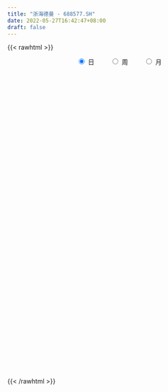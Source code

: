 ```yaml
---
title: "浙海德曼 - 688577.SH"
date: 2022-05-27T16:42:47+08:00
draft: false
---
```

{{< rawhtml >}}
    <div style="text-align: center">
        <label style="padding: 1rem;"><input style="margin-right: .5rem" type="radio" name="period" value="D" checked onclick="period_change(this)">日</label>
        <label style="padding: 1rem;"><input style="margin-right: .5rem" type="radio" name="period" value="W" onclick="period_change(this)">周</label>
        <label style="padding: 1rem;"><input style="margin-right: .5rem" type="radio" name="period" value="M" onclick="period_change(this)">月</label>
    </div>
    <div id="chart" style="height: 700px;"></div> 
    <script type="text/javascript">
        const D_v = [1652.85,1891.83,1626.27,2597.07,3193.34,2216.02,4137.12,2770.37,2631.67,2878.1,4055.12,2590.02,1818.23,2581.92,1548.51,1246.87,969.24,984.1,3129.39,2114.09,1045.5,1432.09,1566.52,1582.19,1783.21,1896.03,2209.27,963.05,1603.36,8072.0,6494.08,8077.39,2850.12,1594.37,5113.98,3289.21,2131.78,2675.68,2545.23,1455.39,1340.7,1392.44,886.24,2656.69,2120.42,2558.89,3686.14,3459.53,2495.35,4286.91,2893.74,3120.54,4641.18,6287.88,7945.68,7495.21,4328.72,3161.55,3909.11,5120.46,2852.66,2751.59,2409.23,3227.48,3106.15,1997.75,2189.36,7277.38,12575.3,28156.77,18396.05,24086.18,23405.42,23973.85,17212.53,13933.56,12162.45,11088.63,9731.24,8106.09,11932.75,8070.9,6181.58,8335.98,11735.19,8904.69,6987.78,7162.24,4026.1,4831.43,6589.5,5321.28,8344.53,3876.66,4286.47,2241.64,2544.13,3379.61,2700.21,10444.85,4670.48,3454.15,4006.23,5995.96,4984.24,6464.96,5294.97,6057.76,4621.86,4619.75,3837.87,3014.88,2935.48,2330.84,4575.28,6379.93,9623.74,4440.84,12867.03,14994.84,9915.17,8309.37,6913.79,8745.55,7404.93,8161.64,6322.8,6696.26,7771.79,5659.83,7721.43,5382.98,3373.16,2892.02,4523.49,2105.64,2653.67,3932.61,2109.71,4252.6,3574.86,2967.39,3058.74,2284.18,6883.69,4699.01,2874.06,3404.59,3296.89,2354.45,4247.17,1788.54,2886.95,3857.09,3948.45,2353.06,3887.11,3491.65,2545.18,3142.83,3135.89,2425.08,1896.92,1710.33,3095.64,4463.52,3489.02,2921.11,4949.37,2908.36,2611.44,2055.57,1374.19,1741.65,2410.78,3505.36,1445.56,1804.99,2200.85,6931.63,2012.92,2103.61,3881.3,3357.09,2123.5,2234.79,2183.69,2814.83,5115.51,2863.03,5400.05,2102.79,972.67,3039.66,1875.33,2097.83,1821.11,3075.74,1851.84,1110.92,1160.33,2182.79,2090.55,4169.46,1873.96,1182.63,2153.12,2610.96,1215.92,3250.19,943.91,1396.0,1828.57,1213.14,751.85,933.41,1595.98,1561.56,1218.44,1526.03,6433.89,4630.73,2849.32,1520.26,592.06,1435.53,1283.23,1520.23,1814.92,2461.0,3285.21,2556.9,2423.85,1298.62,1564.74,1336.04,1739.77,1460.85,1069.92,920.43,1381.0,1016.01,1816.11,871.01,2624.97,3027.42,3261.64,2344.89,1348.72,1965.19]
const D_histogram = [0.0,0.0505499715,0.063041921,0.1336528157,0.2417397367,0.276107611,0.3869534192,0.4549999676,0.3772553662,0.4122772702,0.515197084,0.5258437865,0.4844804067,0.3724045591,0.3088661731,0.1738499948,0.0736899515,0.0183286049,-0.0539566757,-0.1520825574,-0.2602761028,-0.2587485767,-0.1790058708,-0.1114475568,-0.115440471,-0.1446625825,-0.1903889859,-0.233418145,-0.227296692,0.1244496534,0.3269361238,0.3881334989,0.2864814737,0.2584657564,0.0585887978,0.0414964315,-0.0338127076,-0.0082071793,-0.0017223037,-0.038190384,-0.1231943198,-0.2077175158,-0.2289610435,-0.1399835548,-0.0845461667,-0.052206309,0.0725701726,0.0124523917,-0.118310781,-0.1368953074,-0.2357682279,-0.2158706935,-0.1220811877,0.1180449898,0.2366478342,0.3910263372,0.4139782286,0.3843165818,0.4519066233,0.6179986289,0.6295833419,0.6201411894,0.5034275618,0.3174292168,0.0159829754,-0.2195279747,-0.2815267085,-0.1600420074,0.6377819269,1.296769523,1.4330141511,1.466692496,1.6013690805,2.0209358882,2.0232123002,1.4126786185,0.9548214503,0.3630427657,0.0653255054,-0.2381146878,-0.842037086,-1.2522736815,-1.5952480296,-1.7289442555,-1.5667192483,-1.6381264161,-1.6615070468,-1.8080408189,-1.9089194258,-1.9051728525,-1.9810367038,-1.9796058804,-1.6961859231,-1.5756730001,-1.4534177606,-1.2738162322,-1.1681675002,-1.1487609845,-1.0018426701,-0.5315318405,-0.2501957699,-0.054258201,0.1079998378,0.3610115963,0.4168654991,0.5431013608,0.5703024932,0.5588700549,0.4236309936,0.2105344873,0.1667368707,0.2150140186,0.1788585098,0.1167969897,0.2176219993,0.3943380594,0.5995241628,0.6827967787,0.936452811,1.3344390951,1.5539244006,1.5379912319,1.4165045389,1.436215499,1.3652593068,1.2712678241,1.1565716835,1.0635454202,1.0395226324,0.7104718269,0.2626631681,0.0121844838,-0.2412695435,-0.4048945274,-0.6577930015,-0.8229780898,-1.0056140812,-1.2536922526,-1.2825045763,-1.1420102421,-0.9531285085,-0.8354595762,-0.7149973588,-0.6797943558,-0.4366737655,-0.4444882485,-0.5239219309,-0.3825109027,-0.356832404,-0.391462096,-0.5645688421,-0.6398867924,-0.560437521,-0.49982793,-0.4377484923,-0.3361610678,-0.2877603174,-0.3326514013,-0.300801991,-0.2658713238,-0.1919439348,-0.1538097938,-0.0701974048,-0.0146337207,-0.0567491816,0.1147504911,0.1792300358,0.3285579113,0.4586725492,0.4310323163,0.3483769348,0.17670396,0.0835539171,-0.1254418163,-0.145640333,-0.103549526,-0.0709743315,-0.0120858575,0.0155634208,0.0623528115,0.0023958138,-0.0224127888,0.1605935814,0.2571255981,0.2689218674,0.2691339393,0.2429536103,0.3050725035,0.2322363631,0.2159480533,0.027418915,-0.0728993438,-0.1137800842,-0.2330668539,-0.327065864,-0.4761231603,-0.6444091464,-0.6772487574,-0.7004238373,-0.6700577282,-0.6942660597,-0.8366212024,-0.8113628606,-0.5088529421,-0.2897725201,-0.0757341237,0.1138855695,0.2690658738,0.3805104634,0.3372175998,0.340752585,0.2380211341,0.1692532896,0.1422231064,0.1245771465,0.1102632466,0.0136593705,-0.1077912603,-0.2477756845,-0.2325678025,0.0691829186,0.3258734261,0.3505837311,0.326716312,0.314389315,0.2517893784,0.1310309249,0.0532418649,-0.1927694408,-0.4874875,-0.6200365662,-0.6949101039,-0.5194411417,-0.3048431938,-0.1471123422,-0.0291288383,0.1605697372,0.2528050825,0.317469815,0.3549968218,0.3618890876,0.3975335702,0.4777809083,0.5175093077,0.5081574321,0.5496998245,0.4314490519,0.3139850561,0.2120288677,0.169964669]
const D_fast = [0.0,0.0631874644,0.0914398942,0.1954639928,0.3639858479,0.467380625,0.674964788,0.8567613283,0.8733305685,1.01142179,1.2431408748,1.3852485239,1.4650052458,1.4460305379,1.4597086952,1.3681550156,1.2864174602,1.2356382648,1.1498638152,1.0137172942,0.8404547231,0.777295105,0.8122863432,0.851982768,0.819129736,0.7537419789,0.660418329,0.5590346337,0.5083319137,0.8911906725,1.1754111738,1.3336419236,1.3036102669,1.3402109887,1.1549812295,1.1482629711,1.0645006551,1.0880543886,1.0941086882,1.0480930119,0.9322904962,0.7958379213,0.7173541327,0.7713357327,0.8056365791,0.8249248595,0.9678438843,0.9108392013,0.7504983334,0.6976899801,0.5398750027,0.5058048636,0.5690740725,0.8387114974,1.0164763004,1.2686113877,1.3950578363,1.4614753349,1.6420420323,1.9626336951,2.1316142435,2.2772073883,2.2863506512,2.1797096105,1.8822591129,1.5918661691,1.4594857581,1.5409599575,2.4982293734,3.4814093503,3.9759075162,4.376258985,4.9112778397,5.8360786194,6.3441581064,6.0867940794,5.8676422738,5.3666242806,5.0852383966,4.7222695315,3.9078378618,3.1845328459,2.4427464904,1.8768142006,1.6473593958,1.1664206239,0.7276632315,0.1291192547,-0.4489892086,-0.9215358485,-1.4926588757,-1.9861295224,-2.1267560459,-2.4001613729,-2.6412605736,-2.7801131032,-2.9665062463,-3.2342899767,-3.3378323298,-3.0004044603,-2.7816173322,-2.5992443135,-2.4099863152,-2.0667216577,-1.9066513801,-1.6446401782,-1.4748634226,-1.3465783471,-1.3759096601,-1.5363725445,-1.5384859434,-1.4364552908,-1.4278961722,-1.4607584449,-1.3055279355,-1.0302273605,-0.6751602164,-0.4211884059,0.0665808292,0.7981768871,1.4061432928,1.774707932,2.0073473738,2.3861122085,2.6564708431,2.8802963164,3.0547430967,3.2276031884,3.4634610587,3.31202821,2.9298853432,2.6824527798,2.3686813666,2.1038327509,1.6864860264,1.3155564157,0.881516904,0.3200156694,-0.0294227983,-0.1744310247,-0.2238314182,-0.3150273799,-0.3733145023,-0.5080600881,-0.3741079393,-0.4930444844,-0.7034586495,-0.6576753469,-0.7212049493,-0.8537001653,-1.1679491219,-1.4032387702,-1.4638988791,-1.5282462706,-1.5756039561,-1.5580567984,-1.5815961274,-1.7096500617,-1.7530011491,-1.7845383128,-1.7585969076,-1.758915215,-1.6928521771,-1.6409469232,-1.6972496796,-1.497062384,-1.3877753305,-1.1563079771,-0.9115252018,-0.8314073557,-0.8269685035,-0.9544654883,-1.026727052,-1.2670832394,-1.3236918394,-1.3074884139,-1.2926568023,-1.2367897926,-1.2052496591,-1.1428720656,-1.2022301098,-1.2326419096,-1.009487144,-0.8486737278,-0.7696469917,-0.702151435,-0.6675933614,-0.5292063424,-0.5439833919,-0.5062846884,-0.687959098,-0.8065021927,-0.8758279542,-1.0533814374,-1.2291469135,-1.4972349998,-1.8266232725,-2.0287750728,-2.2270561121,-2.3642044351,-2.5619792815,-2.9134897248,-3.0910720981,-2.9157754151,-2.7691381231,-2.5740332576,-2.3559421721,-2.1334953993,-1.9269231939,-1.8859116576,-1.7971885262,-1.8404146935,-1.8668692157,-1.8583436223,-1.8448452955,-1.8315933838,-1.9247824172,-2.0731808631,-2.2751092084,-2.3180432771,-1.9989968263,-1.6608379623,-1.5484817245,-1.4906700656,-1.4243997338,-1.4240523259,-1.5120530481,-1.576531642,-1.8707353079,-2.287325242,-2.5748834498,-2.8234845135,-2.7778758367,-2.6394886872,-2.5185359212,-2.4078346269,-2.177993617,-2.0225570011,-1.8785248149,-1.7522486027,-1.6548840649,-1.5198561898,-1.3201636245,-1.1510578982,-1.0333704158,-0.8544030673,-0.8647915769,-0.9037593087,-0.9527082802,-0.9522813116]
const D_slow = [0.0,0.0126374929,0.0283979731,0.0618111771,0.1222461112,0.191273014,0.2880113688,0.4017613607,0.4960752022,0.5991445198,0.7279437908,0.8594047374,0.9805248391,1.0736259789,1.1508425221,1.1943050208,1.2127275087,1.2173096599,1.203820491,1.1657998516,1.1007308259,1.0360436817,0.991292214,0.9634303248,0.9345702071,0.8984045614,0.8508073149,0.7924527787,0.7356286057,0.766741019,0.84847505,0.9455084247,1.0171287932,1.0817452323,1.0963924317,1.1067665396,1.0983133627,1.0962615679,1.0958309919,1.0862833959,1.055484816,1.003555437,0.9463151762,0.9113192875,0.8901827458,0.8771311685,0.8952737117,0.8983868096,0.8688091144,0.8345852875,0.7756432305,0.7216755571,0.6911552602,0.7206665077,0.7798284662,0.8775850505,0.9810796077,1.0771587531,1.1901354089,1.3446350662,1.5020309016,1.657066199,1.7829230894,1.8622803936,1.8662761375,1.8113941438,1.7410124667,1.7010019648,1.8604474465,2.1846398273,2.5428933651,2.9095664891,3.3099087592,3.8151427312,4.3209458063,4.6741154609,4.9128208235,5.0035815149,5.0199128912,4.9603842193,4.7498749478,4.4368065274,4.03799452,3.6057584561,3.2140786441,2.80454704,2.3891702783,1.9371600736,1.4599302172,0.983637004,0.4883778281,-0.006523642,-0.4305701228,-0.8244883728,-1.187842813,-1.506296871,-1.7983387461,-2.0855289922,-2.3359896597,-2.4688726198,-2.5314215623,-2.5449861125,-2.5179861531,-2.427733254,-2.3235168792,-2.187741539,-2.0451659157,-1.905448402,-1.7995406536,-1.7469070318,-1.7052228141,-1.6514693095,-1.606754682,-1.5775554346,-1.5231499348,-1.4245654199,-1.2746843792,-1.1039851845,-0.8698719818,-0.536262208,-0.1477811079,0.2367167001,0.5908428349,0.9498967096,1.2912115363,1.6090284923,1.8981714132,2.1640577682,2.4239384263,2.6015563831,2.6672221751,2.670268296,2.6099509102,2.5087272783,2.3442790279,2.1385345055,1.8871309852,1.573707922,1.253081778,0.9675792174,0.7292970903,0.5204321963,0.3416828566,0.1717342676,0.0625658262,-0.0485562359,-0.1795367186,-0.2751644443,-0.3643725453,-0.4622380693,-0.6033802798,-0.7633519779,-0.9034613581,-1.0284183406,-1.1378554637,-1.2218957307,-1.29383581,-1.3769986603,-1.4521991581,-1.518666989,-1.5666529727,-1.6051054212,-1.6226547724,-1.6263132026,-1.640500498,-1.6118128752,-1.5670053662,-1.4848658884,-1.3701977511,-1.262439672,-1.1753454383,-1.1311694483,-1.110280969,-1.1416414231,-1.1780515064,-1.2039388879,-1.2216824708,-1.2247039351,-1.2208130799,-1.2052248771,-1.2046259236,-1.2102291208,-1.1700807254,-1.1057993259,-1.0385688591,-0.9712853743,-0.9105469717,-0.8342788458,-0.776219755,-0.7222327417,-0.715378013,-0.7336028489,-0.76204787,-0.8203145835,-0.9020810495,-1.0211118395,-1.1822141261,-1.3515263155,-1.5266322748,-1.6941467069,-1.8677132218,-2.0768685224,-2.2797092375,-2.4069224731,-2.4793656031,-2.498299134,-2.4698277416,-2.4025612731,-2.3074336573,-2.2231292574,-2.1379411111,-2.0784358276,-2.0361225052,-2.0005667286,-1.969422442,-1.9418566304,-1.9384417877,-1.9653896028,-2.0273335239,-2.0854754746,-2.0681797449,-1.9867113884,-1.8990654556,-1.8173863776,-1.7387890489,-1.6758417043,-1.643083973,-1.6297735068,-1.677965867,-1.799837742,-1.9548468836,-2.1285744096,-2.258434695,-2.3346454934,-2.371423579,-2.3787057886,-2.3385633542,-2.2753620836,-2.1959946299,-2.1072454244,-2.0167731525,-1.91738976,-1.7979445329,-1.668567206,-1.5415278479,-1.4041028918,-1.2962406288,-1.2177443648,-1.1647371479,-1.1222459806]
const D_data = [['2021-05-18', 41.6832, 42.1089, 41.2871, 42.1584],['2021-05-19', 42.099, 42.901, 42.099, 43.1485],['2021-05-20', 42.7624, 42.6436, 42.0792, 42.8911],['2021-05-21', 42.6436, 43.6832, 42.5347, 44.901],['2021-05-24', 43.5644, 44.802, 43.2277, 45.2079],['2021-05-25', 44.495, 44.495, 44.1584, 44.9802],['2021-05-26', 44.8515, 46.1485, 44.495, 47.3267],['2021-05-27', 45.5941, 46.4851, 45.5941, 46.7723],['2021-05-28', 46.4059, 45.0297, 44.9109, 47.0792],['2021-05-31', 45.0297, 46.7228, 44.4851, 47.0198],['2021-06-01', 46.5347, 48.4158, 46.5347, 48.802],['2021-06-02', 48.3168, 48.099, 47.5941, 49.1881],['2021-06-03', 48.9307, 47.901, 47.6139, 49.1881],['2021-06-04', 47.2376, 47.0891, 46.5149, 48.396],['2021-06-07', 46.5842, 47.6535, 46.5842, 48.099],['2021-06-08', 47.12, 46.58, 46.34, 47.76],['2021-06-09', 46.95, 46.65, 45.85, 47.28],['2021-06-10', 46.08, 47.0, 45.87, 47.0],['2021-06-11', 47.3, 46.6, 46.31, 48.74],['2021-06-15', 46.11, 45.9, 44.6, 46.12],['2021-06-16', 45.7, 45.21, 44.88, 46.45],['2021-06-17', 45.3, 46.24, 44.9, 46.65],['2021-06-18', 45.98, 47.41, 45.9, 47.58],['2021-06-21', 47.77, 47.68, 47.17, 48.48],['2021-06-22', 48.38, 47.0, 46.9, 48.38],['2021-06-23', 46.6, 46.62, 46.02, 47.68],['2021-06-24', 47.28, 46.2, 45.16, 47.28],['2021-06-25', 45.91, 45.94, 45.22, 46.15],['2021-06-28', 45.53, 46.38, 45.28, 46.85],['2021-06-29', 46.3, 51.75, 46.0, 51.79],['2021-06-30', 50.22, 51.68, 50.22, 54.6],['2021-07-01', 53.0, 51.04, 49.78, 53.0],['2021-07-02', 50.8, 49.3, 48.7, 50.92],['2021-07-05', 49.5, 50.24, 49.5, 50.54],['2021-07-06', 50.58, 47.75, 47.1, 51.0],['2021-07-07', 47.3, 49.65, 47.3, 50.5],['2021-07-08', 49.64, 48.83, 48.71, 50.92],['2021-07-09', 48.11, 50.1, 47.8, 50.55],['2021-07-12', 50.59, 50.1, 49.19, 50.7],['2021-07-13', 50.0, 49.62, 48.84, 50.31],['2021-07-14', 49.65, 48.77, 48.66, 49.65],['2021-07-15', 48.8, 48.33, 47.77, 49.1],['2021-07-16', 48.2, 48.8, 48.14, 48.92],['2021-07-19', 48.88, 50.35, 48.38, 50.9],['2021-07-20', 50.2, 50.36, 49.52, 51.79],['2021-07-21', 50.68, 50.38, 49.63, 50.98],['2021-07-22', 50.85, 52.1, 50.02, 52.38],['2021-07-23', 52.1, 50.12, 49.69, 53.0],['2021-07-26', 50.3, 48.8, 47.65, 50.44],['2021-07-27', 49.63, 49.82, 48.8, 52.36],['2021-07-28', 49.32, 48.46, 46.82, 50.25],['2021-07-29', 48.95, 49.66, 48.05, 51.0],['2021-07-30', 49.6, 50.86, 49.6, 52.16],['2021-08-02', 51.07, 53.7, 50.6, 53.8],['2021-08-03', 54.5, 53.4, 53.1, 57.7],['2021-08-04', 53.36, 54.96, 52.22, 55.21],['2021-08-05', 54.91, 54.25, 53.93, 56.32],['2021-08-06', 53.7, 54.04, 53.03, 54.7],['2021-08-09', 54.0, 55.86, 52.46, 56.6],['2021-08-10', 56.0, 58.34, 55.84, 58.68],['2021-08-11', 57.6, 57.59, 56.92, 58.75],['2021-08-12', 57.57, 58.06, 56.85, 59.02],['2021-08-13', 58.06, 57.07, 57.02, 58.5],['2021-08-16', 57.06, 55.97, 55.0, 57.06],['2021-08-17', 56.18, 53.6, 53.6, 56.39],['2021-08-18', 53.58, 53.15, 52.68, 54.32],['2021-08-19', 52.8, 54.57, 52.71, 55.51],['2021-08-20', 54.28, 57.1, 53.92, 59.0],['2021-08-23', 60.06, 68.52, 60.0, 68.52],['2021-08-24', 74.55, 71.8, 69.65, 77.9],['2021-08-25', 68.25, 68.84, 64.96, 69.23],['2021-08-26', 66.3, 69.57, 65.35, 75.0],['2021-08-27', 68.41, 72.97, 67.07, 80.0],['2021-08-30', 71.52, 80.01, 68.82, 84.5],['2021-08-31', 78.0, 78.13, 76.06, 82.97],['2021-09-01', 76.4, 70.82, 69.48, 77.99],['2021-09-02', 69.0, 71.47, 68.92, 75.91],['2021-09-03', 71.6, 68.18, 67.58, 74.9],['2021-09-06', 69.2, 70.34, 65.34, 70.7],['2021-09-07', 70.0, 69.28, 67.8, 71.5],['2021-09-08', 68.68, 63.31, 63.21, 69.2],['2021-09-09', 64.07, 62.8, 61.01, 65.49],['2021-09-10', 60.81, 61.06, 60.81, 62.92],['2021-09-13', 61.68, 61.6, 59.24, 63.75],['2021-09-14', 61.59, 64.55, 60.03, 65.7],['2021-09-15', 63.0, 61.01, 60.13, 64.65],['2021-09-16', 60.66, 60.4, 60.1, 63.39],['2021-09-17', 60.38, 57.31, 56.99, 60.83],['2021-09-22', 56.0, 55.96, 55.5, 57.56],['2021-09-23', 56.75, 55.65, 55.4, 58.58],['2021-09-24', 55.6, 53.0, 52.99, 56.0],['2021-09-27', 52.51, 52.21, 51.02, 54.41],['2021-09-28', 52.37, 55.01, 52.37, 55.83],['2021-09-29', 54.97, 52.66, 52.4, 54.97],['2021-09-30', 52.82, 51.98, 51.53, 53.54],['2021-10-08', 51.98, 52.23, 51.48, 53.88],['2021-10-11', 52.1, 50.86, 50.15, 52.39],['2021-10-12', 50.99, 48.91, 48.36, 51.03],['2021-10-13', 49.16, 49.78, 48.53, 50.18],['2021-10-14', 50.1, 54.55, 50.1, 55.48],['2021-10-15', 53.23, 53.55, 52.63, 54.22],['2021-10-18', 53.35, 53.29, 52.56, 54.78],['2021-10-19', 53.41, 53.5, 52.67, 54.95],['2021-10-20', 53.5, 55.6, 53.01, 55.65],['2021-10-21', 55.6, 53.94, 53.04, 56.6],['2021-10-22', 53.79, 55.38, 52.71, 56.76],['2021-10-25', 55.0, 54.7, 53.1, 55.66],['2021-10-26', 54.7, 54.43, 53.5, 56.68],['2021-10-27', 55.0, 52.61, 52.03, 55.0],['2021-10-28', 52.61, 50.69, 50.47, 53.83],['2021-10-29', 51.46, 52.02, 50.89, 52.8],['2021-11-01', 53.38, 53.1, 51.43, 53.45],['2021-11-02', 52.49, 52.0, 51.6, 54.16],['2021-11-03', 52.0, 51.3, 50.84, 52.58],['2021-11-04', 51.3, 53.36, 51.3, 53.45],['2021-11-05', 53.36, 55.1, 53.11, 55.3],['2021-11-08', 55.1, 56.7, 53.12, 57.2],['2021-11-09', 56.63, 56.3, 55.4, 56.63],['2021-11-10', 55.85, 59.86, 55.85, 59.86],['2021-11-11', 59.4, 64.25, 59.1, 64.3],['2021-11-12', 64.01, 64.8, 62.08, 64.87],['2021-11-15', 64.5, 63.65, 62.09, 64.8],['2021-11-16', 63.09, 63.2, 61.36, 64.2],['2021-11-17', 62.37, 65.95, 62.11, 66.3],['2021-11-18', 65.7, 65.96, 64.0, 66.58],['2021-11-19', 65.9, 66.49, 64.05, 67.99],['2021-11-22', 66.98, 66.89, 64.7, 68.13],['2021-11-23', 67.49, 67.78, 66.04, 69.38],['2021-11-24', 66.7, 69.5, 66.02, 69.5],['2021-11-25', 69.5, 65.78, 65.78, 69.78],['2021-11-26', 65.35, 62.95, 62.66, 67.65],['2021-11-29', 61.65, 64.02, 61.65, 65.88],['2021-11-30', 65.03, 62.9, 62.5, 65.29],['2021-12-01', 62.62, 63.0, 62.62, 64.28],['2021-12-02', 63.0, 60.67, 60.26, 63.9],['2021-12-03', 61.66, 60.36, 60.3, 61.73],['2021-12-06', 60.36, 58.75, 58.15, 60.78],['2021-12-07', 59.69, 56.1, 55.69, 59.94],['2021-12-08', 56.4, 57.28, 56.4, 57.99],['2021-12-09', 57.3, 58.89, 57.3, 59.79],['2021-12-10', 59.28, 59.67, 58.15, 60.15],['2021-12-13', 59.7, 58.98, 57.88, 60.6],['2021-12-14', 58.41, 59.1, 58.17, 59.44],['2021-12-15', 58.31, 57.93, 57.58, 59.33],['2021-12-16', 58.47, 60.86, 57.97, 61.87],['2021-12-17', 61.62, 58.0, 58.0, 61.93],['2021-12-20', 58.05, 56.46, 56.2, 58.78],['2021-12-21', 56.4, 59.0, 56.4, 59.18],['2021-12-22', 58.87, 57.66, 57.21, 59.92],['2021-12-23', 57.65, 56.52, 56.36, 57.66],['2021-12-24', 56.98, 53.76, 53.69, 56.98],['2021-12-27', 54.8, 53.73, 53.25, 54.8],['2021-12-28', 53.98, 55.08, 53.9, 56.38],['2021-12-29', 55.55, 54.66, 54.31, 55.66],['2021-12-30', 54.48, 54.48, 54.3, 55.37],['2021-12-31', 54.95, 54.94, 54.5, 55.88],['2022-01-04', 55.29, 54.25, 53.72, 55.29],['2022-01-05', 54.24, 52.65, 51.85, 54.25],['2022-01-06', 52.8, 53.12, 52.31, 53.63],['2022-01-07', 53.03, 52.9, 52.53, 54.28],['2022-01-10', 52.9, 53.28, 51.29, 54.02],['2022-01-11', 53.4, 52.77, 52.5, 54.3],['2022-01-12', 52.55, 53.35, 52.54, 54.12],['2022-01-13', 53.5, 53.11, 52.63, 53.68],['2022-01-14', 52.91, 51.66, 51.52, 53.41],['2022-01-17', 51.81, 54.48, 51.7, 54.99],['2022-01-18', 54.4, 53.67, 53.61, 55.55],['2022-01-19', 53.9, 55.3, 53.72, 55.38],['2022-01-20', 54.5, 55.93, 53.8, 56.88],['2022-01-21', 55.45, 54.4, 53.1, 56.18],['2022-01-24', 54.33, 53.55, 53.51, 55.16],['2022-01-25', 53.55, 51.79, 51.77, 53.69],['2022-01-26', 51.79, 52.0, 51.17, 52.65],['2022-01-27', 52.59, 49.55, 49.32, 52.59],['2022-01-28', 49.5, 51.02, 49.05, 51.66],['2022-02-07', 51.5, 51.59, 49.69, 51.78],['2022-02-08', 51.78, 51.43, 50.65, 51.88],['2022-02-09', 51.69, 51.8, 50.65, 51.8],['2022-02-10', 51.99, 51.47, 50.39, 52.18],['2022-02-11', 50.43, 51.77, 49.53, 52.19],['2022-02-14', 51.69, 50.25, 50.13, 52.08],['2022-02-15', 49.91, 50.28, 49.16, 50.5],['2022-02-16', 50.65, 53.2, 50.08, 53.51],['2022-02-17', 52.3, 52.88, 52.0, 54.1],['2022-02-18', 52.3, 52.17, 51.42, 52.78],['2022-02-21', 51.6, 52.13, 51.0, 52.29],['2022-02-22', 51.6, 51.8, 50.44, 52.37],['2022-02-23', 51.96, 53.1, 51.39, 53.45],['2022-02-24', 52.8, 51.48, 51.05, 55.28],['2022-02-25', 52.5, 52.02, 51.1, 52.79],['2022-02-28', 51.86, 49.3, 48.83, 51.87],['2022-03-01', 50.0, 49.5, 49.26, 50.48],['2022-03-02', 49.26, 49.68, 49.1, 49.81],['2022-03-03', 50.1, 48.01, 48.0, 50.11],['2022-03-04', 48.12, 47.4, 47.0, 48.35],['2022-03-07', 47.29, 45.59, 45.3, 47.29],['2022-03-08', 45.73, 43.88, 43.6, 45.98],['2022-03-09', 44.19, 44.32, 41.51, 44.47],['2022-03-10', 44.84, 43.53, 43.39, 45.89],['2022-03-11', 43.06, 43.44, 42.26, 43.7],['2022-03-14', 43.79, 41.97, 41.84, 43.79],['2022-03-15', 41.98, 39.14, 39.09, 41.98],['2022-03-16', 39.98, 39.95, 38.2, 40.58],['2022-03-17', 40.58, 43.45, 40.58, 43.8],['2022-03-18', 43.1, 43.15, 42.3, 43.58],['2022-03-21', 43.5, 43.76, 43.23, 44.3],['2022-03-22', 42.93, 44.21, 42.93, 44.86],['2022-03-23', 44.22, 44.52, 43.91, 45.12],['2022-03-24', 44.52, 44.62, 43.56, 45.27],['2022-03-25', 44.98, 42.83, 42.81, 45.09],['2022-03-28', 43.39, 43.27, 42.4, 43.48],['2022-03-29', 43.48, 41.6, 40.84, 43.48],['2022-03-30', 42.39, 41.43, 41.4, 42.77],['2022-03-31', 41.79, 41.53, 41.3, 42.0],['2022-04-01', 41.03, 41.35, 40.65, 41.65],['2022-04-06', 41.3, 41.12, 40.87, 41.54],['2022-04-07', 40.82, 39.56, 39.41, 40.82],['2022-04-08', 39.09, 38.34, 38.1, 39.54],['2022-04-11', 38.03, 36.97, 36.65, 38.03],['2022-04-12', 36.97, 38.09, 36.45, 38.15],['2022-04-13', 37.97, 42.18, 37.12, 42.5],['2022-04-14', 43.18, 43.0, 41.44, 43.95],['2022-04-15', 42.2, 40.85, 39.98, 42.38],['2022-04-18', 40.13, 40.25, 38.61, 41.62],['2022-04-19', 39.92, 40.3, 39.88, 41.4],['2022-04-20', 39.99, 39.45, 39.28, 40.65],['2022-04-21', 38.99, 38.14, 37.8, 40.07],['2022-04-22', 38.0, 37.98, 37.6, 38.7],['2022-04-25', 38.25, 34.7, 34.32, 38.25],['2022-04-26', 34.71, 32.1, 31.2, 35.39],['2022-04-27', 31.5, 32.26, 30.3, 32.26],['2022-04-28', 32.04, 31.6, 30.5, 32.61],['2022-04-29', 32.18, 34.21, 31.68, 34.85],['2022-05-05', 34.2, 35.1, 33.57, 35.59],['2022-05-06', 33.5, 34.88, 33.5, 35.95],['2022-05-09', 33.53, 34.72, 33.53, 35.43],['2022-05-10', 33.72, 36.17, 33.72, 36.76],['2022-05-11', 35.67, 35.55, 35.37, 37.16],['2022-05-12', 35.55, 35.54, 34.81, 36.58],['2022-05-13', 36.38, 35.44, 35.18, 36.48],['2022-05-16', 36.68, 35.17, 35.01, 37.69],['2022-05-17', 34.42, 35.67, 34.42, 36.4],['2022-05-18', 36.0, 36.63, 35.56, 37.18],['2022-05-19', 35.61, 36.6, 35.61, 36.77],['2022-05-20', 36.6, 36.25, 35.66, 36.95],['2022-05-23', 36.3, 37.19, 35.89, 37.46],['2022-05-24', 37.21, 35.18, 34.57, 37.66],['2022-05-25', 35.17, 34.67, 34.45, 35.42],['2022-05-26', 34.6, 34.31, 33.83, 34.98],['2022-05-27', 34.77, 34.66, 34.01, 35.26]]
const W_v = [230324.2,111420.66,32985.03,11299.17,52910.25,40893.3,34519.2,33574.61,44219.62,61376.12,30777.3,24377.6,17397.95,11313.27,12444.31,10439.3,15835.19,15587.28,9405.59,6053.18,5680.42,4840.58,3695.16,5455.51,6961.96,6121.01,10742.6,6531.86,4287.17,4917.07,5680.72,11480.52,27094.78,9107.07,9941.42,9897.68,14948.52,13923.39,7878.11,6158.2,8433.75,27096.95,14805.02,7620.0,14481.67,17437.72,29219.04,17043.05,17798.12,106619.72,78371.02,44022.56,43125.88,15447.03,21828.94,2241.64,23739.28,24905.54,24432.21,19236.41,51841.62,39535.28,34172.11,18277.29,16523.45,19893.01,16177.16,14834.09,13066.77,12263.86,18731.38,10193.63,15888.39,13478.42,15211.85,13390.5,9957.44,11477.09,10412.82,6133.47,4090.95,16658.41,6351.31,12541.88,2863.36,6527.01,7709.1,11947.86]
const W_histogram = [0.0,-0.4966418234,-0.9829540687,-1.0919553861,-1.0826408269,-1.0521614311,-1.005082456,-0.8473209731,-0.5045691848,-0.0576322977,0.1532927057,0.1922413312,-0.0117647182,-0.1772546007,-0.3948227332,-0.6668506469,-0.9900861894,-0.9496348812,-0.8423018893,-0.9273925872,-0.8465993786,-0.6906744781,-0.424128912,-0.1960301517,0.0387970122,0.0701991942,0.1195133548,0.1462325411,0.170329752,0.1949228972,0.1953424051,0.4328929869,0.7601312929,0.7139986856,0.756876335,0.8073454564,0.9042080126,1.0685061193,1.1013840866,1.130562189,1.0078106701,1.1022097573,1.1618807028,1.0599914174,1.026966858,0.9994816667,1.1303463419,1.3414525656,1.3972756671,2.3605310977,2.5181990286,2.0082404664,1.3170477637,0.5097547664,-0.1191897337,-0.5220584503,-0.6926334247,-0.6745436996,-0.8688271429,-0.7730713267,-0.0763092795,0.4496208492,0.5061155559,0.3248889295,0.12467645,-0.139765999,-0.5942968793,-0.7968979852,-1.0346502902,-1.2285590089,-1.128027965,-1.2362108843,-1.2031560187,-1.1029027827,-0.998372327,-1.1796301167,-1.4857043355,-1.6163691106,-1.6284714791,-1.6359436759,-1.734034445,-1.52755538,-1.4808592408,-1.5908205525,-1.5062311366,-1.3077223483,-1.0292822832,-0.8661555815]
const W_fast = [0.0,-0.6208022792,-1.3528530418,-1.7348432057,-1.9961888532,-2.2287498151,-2.4329414541,-2.4870102144,-2.2704007223,-1.8378719096,-1.5886237298,-1.5016147715,-1.7085620005,-1.9183655332,-2.234639349,-2.6733799244,-3.2441370142,-3.4410944263,-3.5443369067,-3.8612757514,-3.9921323875,-4.0088761066,-3.8483627685,-3.6692715461,-3.4247451291,-3.3757931486,-3.2966006493,-3.2333233276,-3.1666436787,-3.0933198093,-3.0440647001,-2.6982908716,-2.1810197424,-2.0486526783,-1.8165559452,-1.5642504597,-1.2413359003,-0.8099112638,-0.5016872749,-0.1898686251,-0.0606674765,0.3092840499,0.6594251712,0.8225337401,1.0462508953,1.2686361206,1.6820873813,2.2285567464,2.6336987647,4.1870869697,4.9743046578,4.9664062122,4.6044754504,3.9246211447,3.2658792112,2.732495882,2.3887625514,2.2382163516,1.8267261226,1.7292141071,2.4068988345,3.0452341755,3.2282577711,3.1282533771,2.9592100101,2.6598260614,2.0567209613,1.6548953591,1.1584804814,0.6574320106,0.4759560632,0.0587204228,-0.2090137162,-0.384486176,-0.5295488019,-1.0057141209,-1.6832144235,-2.2179714763,-2.6371917145,-3.0536498303,-3.5852492107,-3.7606589907,-4.0841776617,-4.5918441115,-4.8838124798,-5.0122342785,-4.9911147843,-5.0445269779]
const W_slow = [0.0,-0.1241604558,-0.369898973,-0.6428878196,-0.9135480263,-1.1765883841,-1.4278589981,-1.6396892413,-1.7658315375,-1.7802396119,-1.7419164355,-1.6938561027,-1.6967972823,-1.7411109325,-1.8398166158,-2.0065292775,-2.2540508248,-2.4914595451,-2.7020350175,-2.9338831642,-3.1455330089,-3.3182016284,-3.4242338564,-3.4732413944,-3.4635421413,-3.4459923428,-3.4161140041,-3.3795558688,-3.3369734308,-3.2882427065,-3.2394071052,-3.1311838585,-2.9411510353,-2.7626513639,-2.5734322801,-2.371595916,-2.1455439129,-1.8784173831,-1.6030713614,-1.3204308142,-1.0684781466,-0.7929257073,-0.5024555316,-0.2374576773,0.0192840372,0.2691544539,0.5517410394,0.8871041808,1.2364230976,1.826555872,2.4561056292,2.9581657458,3.2874276867,3.4148663783,3.3850689449,3.2545543323,3.0813959761,2.9127600512,2.6955532655,2.5022854338,2.4832081139,2.5956133263,2.7221422152,2.8033644476,2.8345335601,2.7995920604,2.6510178405,2.4517933442,2.1931307717,1.8859910195,1.6039840282,1.2949313071,0.9941423025,0.7184166068,0.468823525,0.1739159959,-0.197510088,-0.6016023657,-1.0087202354,-1.4177061544,-1.8512147657,-2.2331036107,-2.6033184209,-3.001023559,-3.3775813432,-3.7045119302,-3.961832501,-4.1783713964]
const W_data = [['2020-09-18', 57.4257, 58.2475, 55.2574, 73.0],['2020-09-25', 57.6238, 50.4653, 50.3366, 59.7228],['2020-09-30', 50.6535, 47.297, 47.2871, 50.8119],['2020-10-09', 47.5248, 49.505, 47.5248, 49.8119],['2020-10-16', 49.505, 49.7327, 49.0099, 51.9208],['2020-10-23', 49.8911, 49.099, 48.7426, 51.3861],['2020-10-30', 48.8614, 48.505, 48.3168, 50.9703],['2020-11-06', 48.505, 49.4851, 46.5446, 49.9802],['2020-11-13', 49.802, 52.3762, 49.2079, 53.2079],['2020-11-20', 52.8218, 55.3465, 51.6634, 57.3168],['2020-11-27', 55.3267, 53.9604, 52.7723, 55.3465],['2020-12-04', 53.9109, 52.3762, 52.0792, 55.7426],['2020-12-11', 52.1782, 48.7129, 48.3267, 52.5842],['2020-12-18', 48.9604, 47.8713, 46.6535, 49.1584],['2020-12-25', 47.8515, 45.6931, 44.8515, 49.4752],['2020-12-31', 45.7426, 42.9802, 42.5842, 45.7426],['2021-01-08', 42.8218, 39.7525, 39.2475, 44.8218],['2021-01-15', 39.4059, 42.4257, 37.5347, 43.0693],['2021-01-22', 43.0099, 42.5743, 41.5842, 43.7921],['2021-01-29', 42.1782, 39.1089, 38.6139, 42.4752],['2021-02-05', 38.9505, 40.0297, 38.9109, 41.5842],['2021-02-10', 39.7723, 40.5347, 37.8317, 40.8614],['2021-02-19', 40.7723, 42.1386, 40.495, 42.5149],['2021-02-26', 41.7921, 42.2574, 41.1782, 43.297],['2021-03-05', 42.1485, 43.0396, 41.5842, 43.3663],['2021-03-12', 43.2574, 40.7624, 40.6535, 43.9505],['2021-03-19', 40.396, 40.7921, 38.802, 41.802],['2021-03-26', 40.9604, 40.3366, 40.099, 42.0297],['2021-04-02', 40.7921, 40.0891, 39.5149, 40.9901],['2021-04-09', 40.2277, 39.901, 39.7525, 41.0693],['2021-04-16', 39.9109, 39.3564, 38.1485, 39.9901],['2021-04-23', 39.8713, 42.7723, 39.5446, 43.0495],['2021-04-30', 42.1287, 45.4752, 41.0891, 47.4059],['2021-05-07', 45.4752, 41.7426, 41.5842, 46.5149],['2021-05-14', 41.7921, 43.0594, 40.7921, 43.2574],['2021-05-21', 42.6733, 43.6832, 41.2871, 44.901],['2021-05-28', 43.5644, 45.0297, 43.2277, 47.3267],['2021-06-04', 45.0297, 47.0891, 44.4851, 49.1881],['2021-06-11', 46.5842, 46.6, 45.85, 48.74],['2021-06-18', 46.11, 47.41, 44.6, 47.58],['2021-06-25', 47.77, 45.94, 45.16, 48.48],['2021-07-02', 45.53, 49.3, 45.28, 54.6],['2021-07-09', 49.5, 50.1, 47.1, 51.0],['2021-07-16', 50.59, 48.8, 47.77, 50.7],['2021-07-23', 48.88, 50.12, 48.38, 53.0],['2021-07-30', 50.3, 50.86, 46.82, 52.36],['2021-08-06', 51.07, 54.04, 50.6, 57.7],['2021-08-13', 54.0, 57.07, 52.46, 59.02],['2021-08-20', 57.06, 57.1, 52.68, 59.0],['2021-08-27', 60.06, 72.97, 60.0, 80.0],['2021-09-03', 71.52, 68.18, 67.58, 84.5],['2021-09-10', 69.2, 61.06, 60.81, 71.5],['2021-09-17', 61.68, 57.31, 56.99, 65.7],['2021-09-24', 56.0, 53.0, 52.99, 58.58],['2021-09-30', 52.51, 51.98, 51.02, 55.83],['2021-10-08', 51.98, 52.23, 51.48, 53.88],['2021-10-15', 52.1, 53.55, 48.36, 55.48],['2021-10-22', 53.35, 55.38, 52.56, 56.76],['2021-10-29', 55.0, 52.02, 50.47, 56.68],['2021-11-05', 53.38, 55.1, 50.84, 55.3],['2021-11-12', 55.1, 64.8, 53.12, 64.87],['2021-11-19', 64.5, 66.49, 61.36, 67.99],['2021-11-26', 66.98, 62.95, 62.66, 69.78],['2021-12-03', 61.65, 60.36, 60.26, 65.88],['2021-12-10', 60.36, 59.67, 55.69, 60.78],['2021-12-17', 59.7, 58.0, 57.58, 61.93],['2021-12-24', 58.05, 53.76, 53.69, 59.92],['2021-12-31', 54.8, 54.94, 53.25, 56.38],['2022-01-07', 55.29, 52.9, 51.85, 55.29],['2022-01-14', 52.9, 51.66, 51.29, 54.3],['2022-01-21', 51.81, 54.4, 51.7, 56.88],['2022-01-28', 54.33, 51.02, 49.05, 55.16],['2022-02-11', 51.5, 51.77, 49.53, 52.19],['2022-02-18', 51.69, 52.17, 49.16, 54.1],['2022-02-25', 51.6, 52.02, 50.44, 55.28],['2022-03-04', 51.86, 47.4, 47.0, 51.87],['2022-03-11', 47.29, 43.44, 41.51, 47.29],['2022-03-18', 43.79, 43.15, 38.2, 43.8],['2022-03-25', 43.5, 42.83, 42.81, 45.27],['2022-04-01', 43.39, 41.35, 40.65, 43.48],['2022-04-08', 41.3, 38.34, 38.1, 41.54],['2022-04-15', 38.03, 40.85, 36.45, 43.95],['2022-04-22', 40.13, 37.98, 37.6, 41.62],['2022-04-29', 38.25, 34.21, 30.3, 38.25],['2022-05-06', 34.2, 34.88, 33.5, 35.95],['2022-05-13', 33.53, 35.44, 33.53, 37.16],['2022-05-20', 36.68, 36.25, 34.42, 37.69],['2022-05-27', 36.3, 34.66, 33.83, 37.66]]
const M_v = [374729.8900000001,139621.92,173524.45,72395.63,46881.24,19671.67,33052.68,50765.01,46772.79,49684.79,65271.92,211866.31,161609.05,75318.67,153541.56,76948.86,54255.64,49978.71,45219.42,40394.4,29047.33]
const M_histogram = [0.0,0.0770917379,0.4453370398,-0.0251124706,-0.5668554787,-0.6756055917,-0.8728281733,-0.5754733905,-0.274311682,0.2508119568,0.5195236872,2.4048891651,1.7900870883,1.3077620102,1.6225580475,1.2144491045,0.6296864565,0.1038185905,-0.7439017943,-1.7185007478,-2.2217545838]
const M_fast = [0.0,0.0963646724,0.5759442342,0.0992166062,-0.5842402716,-0.8618917825,-1.2773214075,-1.1238349723,-0.8912511843,-0.3034245563,0.0951680959,2.5817558651,2.4144755604,2.2590909848,2.979526534,2.8750298671,2.4476888332,1.9477756149,0.9140797815,-0.4901443589,-1.5488368409]
const M_slow = [0.0,0.0192729345,0.1306071944,0.1243290768,-0.0173847929,-0.1862861908,-0.4044932342,-0.5483615818,-0.6169395023,-0.5542365131,-0.4243555913,0.1768667,0.6243884721,0.9513289746,1.3569684865,1.6605807626,1.8180023767,1.8439570244,1.6579815758,1.2283563889,0.6729177429]
const M_data = [['2020-09-30', 57.4257, 47.297, 47.2871, 73.0],['2020-10-30', 47.5248, 48.505, 47.5248, 51.9208],['2020-11-30', 48.505, 53.5842, 46.5446, 57.3168],['2020-12-31', 53.4653, 42.9802, 42.5842, 55.7426],['2021-01-29', 42.8218, 39.1089, 37.5347, 44.8218],['2021-02-26', 38.9505, 42.2574, 37.8317, 43.297],['2021-03-31', 42.1485, 39.6535, 38.802, 43.9505],['2021-04-30', 39.5149, 45.4752, 38.1485, 47.4059],['2021-05-31', 45.4752, 46.7228, 40.7921, 47.3267],['2021-06-30', 46.5347, 51.68, 44.6, 54.6],['2021-07-30', 53.0, 50.86, 46.82, 53.0],['2021-08-31', 51.07, 78.13, 50.6, 84.5],['2021-09-30', 76.4, 51.98, 51.02, 77.99],['2021-10-29', 51.98, 52.02, 48.36, 56.76],['2021-11-30', 53.38, 62.9, 50.84, 69.78],['2021-12-31', 62.62, 54.94, 53.25, 64.28],['2022-01-28', 55.29, 51.02, 49.05, 56.88],['2022-02-28', 51.5, 49.3, 48.83, 55.28],['2022-03-31', 50.0, 41.53, 38.2, 50.48],['2022-04-29', 41.03, 34.21, 30.3, 43.95],['2022-05-31', 34.2, 34.66, 33.5, 37.69]]
        const D_a = [null,null,null,null,null,null,null,null,null,null,null,49.1881,null,null,null,null,null,null,null,44.6,null,null,null,null,null,null,null,null,null,null,54.6,null,null,null,null,null,null,null,null,null,null,null,null,null,null,null,null,null,null,null,46.82,null,null,null,null,null,null,null,null,null,null,null,null,null,null,null,null,null,null,null,null,null,null,84.5,null,null,null,null,null,null,null,null,null,null,null,null,null,null,null,null,null,null,null,null,null,null,null,48.36,null,null,null,null,null,null,null,56.76,null,null,null,null,null,null,null,50.84,null,null,null,null,null,null,null,null,null,null,null,null,null,null,null,69.78,null,null,null,null,null,null,null,55.69,null,null,null,null,null,null,null,61.93,null,null,null,null,null,53.25,null,null,null,55.88,null,null,null,null,51.29,null,null,null,null,null,null,null,56.88,null,null,null,null,null,49.05,null,null,null,null,null,null,null,null,null,null,null,null,null,55.28,null,null,null,null,null,null,null,null,null,null,null,null,null,38.2,null,null,null,null,null,45.27,null,null,null,null,null,null,null,null,null,null,null,null,null,null,null,null,null,null,null,null,null,30.3,null,null,null,null,null,null,null,null,null,37.69,null,null,null,null,null,null,null,33.83,null]
const W_a = [null,null,null,null,null,null,null,null,null,null,null,null,null,null,null,null,null,37.5347,null,null,null,null,null,null,null,43.9505,null,null,null,null,38.1485,null,null,null,null,null,null,null,null,null,null,null,null,null,null,null,null,null,null,null,84.5,null,null,null,null,null,48.36,null,null,null,null,null,69.78,null,null,null,null,null,null,null,null,null,null,null,null,null,null,null,null,null,null,null,null,30.3,null,null,null,null]
const M_a = [null,null,null,null,37.5347,null,null,null,null,null,null,84.5,null,null,null,null,null,null,null,null,null]
        const D_b = [[{ coord: ['2021-06-02', 49.1881] }, { coord: ['2021-10-12', 46.82] }],[{ coord: ['2021-10-22', 56.76] }, { coord: ['2022-01-20', 55.69] }]]
const W_b = [[{ coord: ['2021-01-15', 43.9505] }, { coord: ['2021-09-03', 38.1485] }],[{ coord: ['2021-09-03', 69.78] }, { coord: ['2022-04-29', 48.36] }]]
const M_b = []
    </script>
{{< /rawhtml >}}